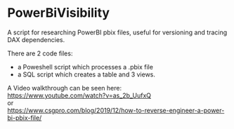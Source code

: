 # PowerBiVisibility
A script for researching PowerBI pbix files, useful for versioning and tracing DAX dependencies.

There are 2 code files:
- a Poweshell script which processes a .pbix file
- a SQL script which creates a table and 3 views. 

A Video walkthrough can be seen here:<br/>
https://www.youtube.com/watch?v=as_2b_UufxQ
<br/>or<br/> 
https://www.csgpro.com/blog/2019/12/how-to-reverse-engineer-a-power-bi-pbix-file/
